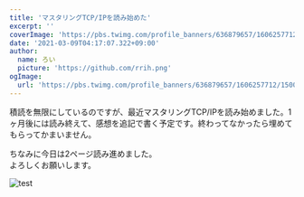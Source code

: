 ```yaml
---
title: 'マスタリングTCP/IPを読み始めた'
excerpt: ''
coverImage: 'https://pbs.twimg.com/profile_banners/636879657/1606257712/1500x500'
date: '2021-03-09T04:17:07.322+09:00'
author:
  name: ろい
  picture: 'https://github.com/rrih.png'
ogImage:
  url: 'https://pbs.twimg.com/profile_banners/636879657/1606257712/1500x500'
---
```


積読を無限にしているのですが、最近マスタリングTCP/IPを読み始めました。1ヶ月後には読み終えて、感想を追記で書く予定です。終わってなかったら埋めてもらってかまいません。

ちなみに今日は2ページ読み進めました。  
よろしくお願いします。

![test](https://pbs.twimg.com/media/Cjb2LdIUkAAZTyS?format=jpg&name=small)